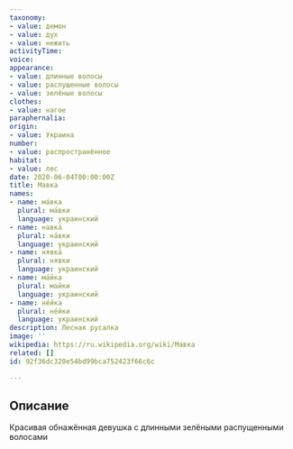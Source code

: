 ```yaml
---
taxonomy:
- value: демон
- value: дух
- value: нежить
activityTime:
voice:
appearance:
- value: длинные волосы
- value: распущенные волосы
- value: зелёные волосы
clothes:
- value: нагое
paraphernalia:
origin:
- value: Украина
number:
- value: распространённое
habitat:
- value: лес
date: 2020-06-04T00:00:00Z
title: Мавка
names:
- name: ма́вка
  plural: ма́вки
  language: украинский
- name: навка́
  plural: на́вки
  language: украинский
- name: нявка́
  plural: нявки
  language: украинский
- name: ма́йка
  plural: майки
  language: украинский
- name: не́йка
  plural: не́йки
  language: украинский
description: Лесная русалка
image: ''
wikipedia: https://ru.wikipedia.org/wiki/Мавка
related: []
id: 92f36dc320e54bd99bca752423f66c6c

---
```

## Описание

Красивая обнажённая девушка с длинными зелёными распущенными волосами
